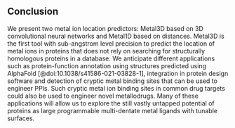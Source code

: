 ## Conclusion

We present two metal ion location predictors: Metal3D based on 3D convolutional neural networks and Metal1D based on distances. Metal3D is the first tool with sub-angstrom level precision to predict the location of metal ions in proteins that does not rely on searching for structurally homologous proteins in a database. We anticipate different applications such as protein-function annotation using structures predicted using AlphaFold [@doi:10.1038/s41586-021-03828-1], integration in protein design software and detection of cryptic metal binding sites that can be used to engineer PPIs. 
Such cryptic metal ion binding sites in common drug targets could also be used to engineer novel metallodrugs. Many of these applications will allow us to explore the still vastly untapped potential of proteins as large programmable multi-dentate metal ligands with tunable surfaces. 


<!-- Zinc is generally available in the intracellular volume and extracellularly with the total concentration of zinc in cells is estimated to be about about 200 μM [@doi:10.1021/cr800556u]. The real available concentration of free zinc is picomolar[@doi:10.1021/cr800556u] wherefore it is crucial that the design tool produces well designed sites with high spatial precision of the metal ion.  -->


